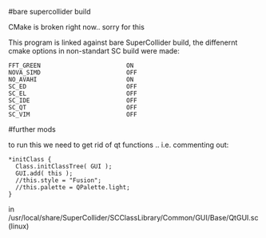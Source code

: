 #bare supercollider build

CMake is broken right now.. sorry for this

This program is linked against bare SuperCollider build, the diffenernt cmake options in non-standart SC build were made:

```
FFT_GREEN                        ON
NOVA_SIMD                        OFF
NO_AVAHI                         ON
SC_ED                            OFF
SC_EL                            OFF
SC_IDE                           OFF
SC_QT                            OFF
SC_VIM                           OFF
```

#further mods

to run this we need to get rid of qt functions .. i.e. commenting out:

```
*initClass {
  Class.initClassTree( GUI );
  GUI.add( this );
  //this.style = "Fusion";
  //this.palette = QPalette.light;
}

```

in /usr/local/share/SuperCollider/SCClassLibrary/Common/GUI/Base/QtGUI.sc (linux)
